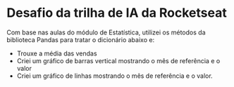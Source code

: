# Desafio da trilha de IA da Rocketseat

Com base nas aulas do módulo de Estatística, utilizei os métodos da biblioteca Pandas para tratar o dicionário abaixo e:
- Trouxe a média das vendas
- Criei um gráfico de barras vertical mostrando o mês de referência e o valor
- Criei um gráfico de linhas mostrando o mês de referência e o valor.